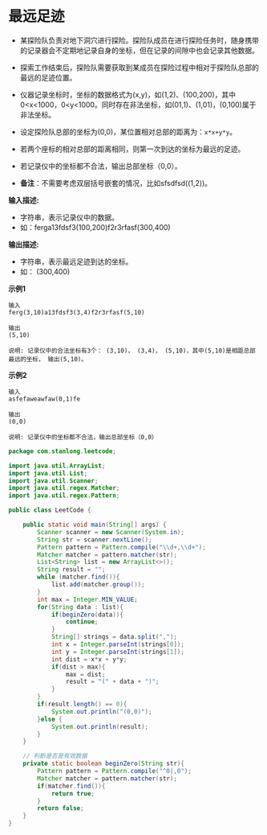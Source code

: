 # 最远足迹

- 某探险队负责对地下洞穴进行探险。探险队成员在进行探险任务时，随身携带的记录器会不定期地记录自身的坐标，但在记录的间隙中也会记录其他数据。

- 探索工作结束后，探险队需要获取到某成员在探险过程中相对于探险队总部的最远的足迹位置。
- 仪器记录坐标时，坐标的数据格式为(x,y)，如(1,2)、(100,200)，其中0<x<1000，0<y<1000。同时存在非法坐标，如(01,1)、(1,01)，(0,100)属于非法坐标。
- 设定探险队总部的坐标为(0,0)，某位置相对总部的距离为：`x*x+y*y`。
- 若两个座标的相对总部的距离相同，则第一次到达的坐标为最远的足迹。
- 若记录仪中的坐标都不合法，输出总部坐标（0,0）。
- **备注**：不需要考虑双层括号嵌套的情况，比如sfsdfsd((1,2))。

**输入描述:**

- 字符串，表示记录仪中的数据。
- 如：ferga13fdsf3(100,200)f2r3rfasf(300,400)

**输出描述:**

- 字符串，表示最远足迹到达的坐标。
- 如： (300,400)

**示例1**

```
输入
ferg(3,10)a13fdsf3(3,4)f2r3rfasf(5,10)

输出
(5,10)

说明: 记录仪中的合法坐标有3个： (3,10)， (3,4)， (5,10)，其中(5,10)是相距总部最远的坐标， 输出(5,10)。
```

**示例2**

```
输入
asfefaweawfaw(0,1)fe

输出
(0,0)

说明: 记录仪中的坐标都不合法，输出总部坐标（0,0）
```

```java
package com.stanlong.leetcode;

import java.util.ArrayList;
import java.util.List;
import java.util.Scanner;
import java.util.regex.Matcher;
import java.util.regex.Pattern;

public class LeetCode {

    public static void main(String[] args) {
        Scanner scanner = new Scanner(System.in);
        String str = scanner.nextLine();
        Pattern pattern = Pattern.compile("\\d+,\\d+");
        Matcher matcher = pattern.matcher(str);
        List<String> list = new ArrayList<>();
        String result = "";
        while (matcher.find()){
            list.add(matcher.group());
        }
        int max = Integer.MIN_VALUE;
        for(String data : list){
            if(beginZero(data)){
                continue;
            }
            String[] strings = data.split(",");
            int x = Integer.parseInt(strings[0]);
            int y = Integer.parseInt(strings[1]);
            int dist = x*x + y*y;
            if(dist > max){
                max = dist;
                result = "(" + data + ")";
            }
        }
        if(result.length() == 0){
            System.out.println("(0,0)");
        }else {
            System.out.println(result);
        }
    }

    // 判断是否是有效数据
    private static boolean beginZero(String str){
        Pattern pattern = Pattern.compile("^0|,0");
        Matcher matcher = pattern.matcher(str);
        if(matcher.find()){
            return true;
        }
        return false;
    }
}
```



